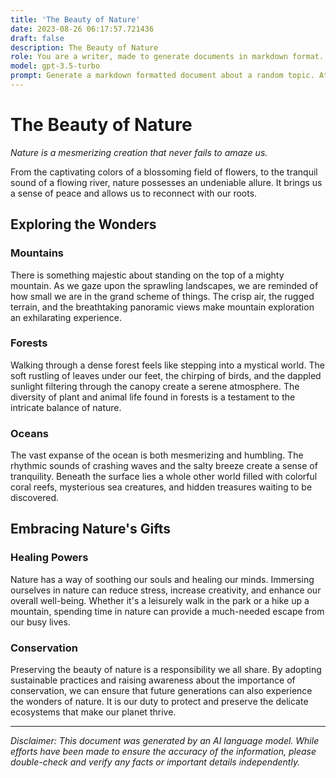 ```yaml
---
title: 'The Beauty of Nature'
date: 2023-08-26 06:17:57.721436
draft: false
description: The Beauty of Nature
role: You are a writer, made to generate documents in markdown format. It is very important that all of the documents you generate are in valid markdown format.
model: gpt-3.5-turbo
prompt: Generate a markdown formatted document about a random topic. At the bottom, include a disclaimer explaining that the document was generated by you. The first line of the document should be the title. Make sure that the entire document is in proper markdown format, using a mix of various tags to make the document visually appealing.
---
```


# The Beauty of Nature

*Nature is a mesmerizing creation that never fails to amaze us.*

From the captivating colors of a blossoming field of flowers, to the tranquil sound of a flowing river, nature possesses an undeniable allure. It brings us a sense of peace and allows us to reconnect with our roots.

## Exploring the Wonders

### Mountains

There is something majestic about standing on the top of a mighty mountain. As we gaze upon the sprawling landscapes, we are reminded of how small we are in the grand scheme of things. The crisp air, the rugged terrain, and the breathtaking panoramic views make mountain exploration an exhilarating experience.

### Forests

Walking through a dense forest feels like stepping into a mystical world. The soft rustling of leaves under our feet, the chirping of birds, and the dappled sunlight filtering through the canopy create a serene atmosphere. The diversity of plant and animal life found in forests is a testament to the intricate balance of nature.

### Oceans

The vast expanse of the ocean is both mesmerizing and humbling. The rhythmic sounds of crashing waves and the salty breeze create a sense of tranquility. Beneath the surface lies a whole other world filled with colorful coral reefs, mysterious sea creatures, and hidden treasures waiting to be discovered.

## Embracing Nature's Gifts

### Healing Powers

Nature has a way of soothing our souls and healing our minds. Immersing ourselves in nature can reduce stress, increase creativity, and enhance our overall well-being. Whether it's a leisurely walk in the park or a hike up a mountain, spending time in nature can provide a much-needed escape from our busy lives.

### Conservation

Preserving the beauty of nature is a responsibility we all share. By adopting sustainable practices and raising awareness about the importance of conservation, we can ensure that future generations can also experience the wonders of nature. It is our duty to protect and preserve the delicate ecosystems that make our planet thrive.

---

*Disclaimer: This document was generated by an AI language model. While efforts have been made to ensure the accuracy of the information, please double-check and verify any facts or important details independently.*
